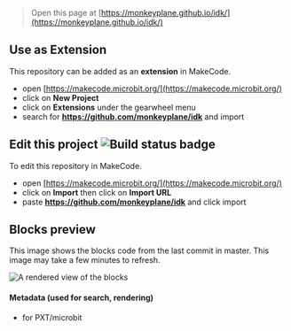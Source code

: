 
> Open this page at [https://monkeyplane.github.io/idk/](https://monkeyplane.github.io/idk/)

## Use as Extension

This repository can be added as an **extension** in MakeCode.

* open [https://makecode.microbit.org/](https://makecode.microbit.org/)
* click on **New Project**
* click on **Extensions** under the gearwheel menu
* search for **https://github.com/monkeyplane/idk** and import

## Edit this project ![Build status badge](https://github.com/monkeyplane/idk/workflows/MakeCode/badge.svg)

To edit this repository in MakeCode.

* open [https://makecode.microbit.org/](https://makecode.microbit.org/)
* click on **Import** then click on **Import URL**
* paste **https://github.com/monkeyplane/idk** and click import

## Blocks preview

This image shows the blocks code from the last commit in master.
This image may take a few minutes to refresh.

![A rendered view of the blocks](https://github.com/monkeyplane/idk/raw/master/.github/makecode/blocks.png)

#### Metadata (used for search, rendering)

* for PXT/microbit
<script src="https://makecode.com/gh-pages-embed.js"></script><script>makeCodeRender("{{ site.makecode.home_url }}", "{{ site.github.owner_name }}/{{ site.github.repository_name }}");</script>
